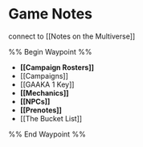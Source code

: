 # Game Notes
connect to [[Notes on the Multiverse]]

%% Begin Waypoint %%
- **[[Campaign Rosters]]**
- [[Campaigns]]
- [[GAAKA 1 Key]]
- **[[Mechanics]]**
- **[[NPCs]]**
- **[[Prenotes]]**
- [[The Bucket List]]

%% End Waypoint %%